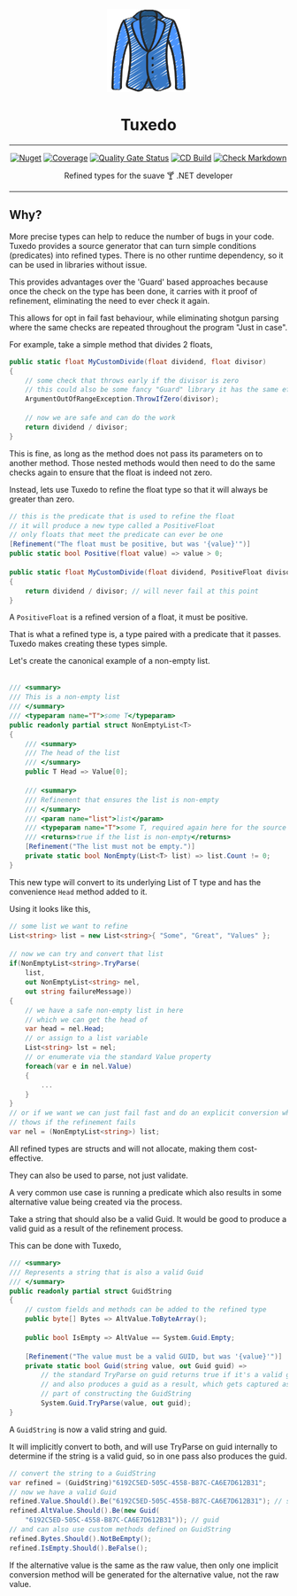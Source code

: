 <!-- markdownlint-disable MD033 MD041 -->
<div align="center">

<img src="images/jacket-icon.png" alt="Tuxedo" width="150px"/>

# Tuxedo

---

[![Nuget](https://img.shields.io/nuget/v/tuxedo.sourcegenerator)](https://www.nuget.org/packages/tuxedo.sourcegenerator/)
[![Coverage](https://sonarcloud.io/api/project_badges/measure?project=bmazzarol_Tuxedo&metric=coverage)](https://sonarcloud.io/summary/new_code?id=bmazzarol_Tuxedo)
[![Quality Gate Status](https://sonarcloud.io/api/project_badges/measure?project=bmazzarol_Tuxedo&metric=alert_status)](https://sonarcloud.io/summary/new_code?id=bmazzarol_Tuxedo)
[![CD Build](https://github.com/bmazzarol/tuxedo/actions/workflows/cd-build.yml/badge.svg)](https://github.com/bmazzarol/tuxedo/actions/workflows/cd-build.yml)
[![Check Markdown](https://github.com/bmazzarol/tuxedo/actions/workflows/check-markdown.yml/badge.svg)](https://github.com/bmazzarol/tuxedo/actions/workflows/check-markdown.yml)

Refined types for the suave :cocktail: .NET developer

---

</div>
<!-- markdownlint-enable MD033 MD041 -->

## Why?

More precise types can help to reduce the number of bugs in your code. Tuxedo
provides a source generator that can turn simple conditions (predicates)
into refined types. There is no other runtime dependency, so it can be used in
libraries without issue.

This provides advantages over the 'Guard' based approaches because once the
check on the type has been done, it carries with it proof of refinement,
eliminating the need to ever check it again.

This allows for opt in fail fast behaviour, while eliminating shotgun parsing
where the same checks are repeated throughout the program "Just in case".

For example, take a simple method that divides 2 floats,

```c#
public static float MyCustomDivide(float dividend, float divisor)
{
    // some check that throws early if the divisor is zero
    // this could also be some fancy "Guard" library it has the same effect
    ArgumentOutOfRangeException.ThrowIfZero(divisor);
    
    // now we are safe and can do the work
    return dividend / divisor;    
}
```

This is fine, as long as the method does not pass its parameters on to another
method. Those nested methods would then need to do the same checks again to
ensure that the float is indeed not zero.

Instead, lets use Tuxedo to refine the float type so that it will
always be greater than zero.

```c#
// this is the predicate that is used to refine the float
// it will produce a new type called a PositiveFloat
// only floats that meet the predicate can ever be one
[Refinement("The float must be positive, but was '{value}'")]
public static bool Positive(float value) => value > 0;

public static float MyCustomDivide(float dividend, PositiveFloat divisor)
{
    return dividend / divisor; // will never fail at this point
}
```

A `PositiveFloat` is a refined version of a float, it must be positive.

That is what a refined type is, a type paired with a predicate that it
passes. Tuxedo makes creating these types simple.

Let's create the canonical example of a non-empty list.

```c#

/// <summary>
/// This is a non-empty list
/// </summary>
/// <typeparam name="T">some T</typeparam>
public readonly partial struct NonEmptyList<T>
{
    /// <summary>
    /// The head of the list
    /// </summary>
    public T Head => Value[0];

    /// <summary>
    /// Refinement that ensures the list is non-empty
    /// </summary>
    /// <param name="list">list</param>
    /// <typeparam name="T">some T, required again here for the source generator</typeparam>
    /// <returns>true if the list is non-empty</returns>
    [Refinement("The list must not be empty.")]
    private static bool NonEmpty(List<T> list) => list.Count != 0;
}
```

This new type will convert to its underlying List of T type and has the
convenience `Head` method added to it.

Using it looks like this,

```c#
// some list we want to refine
List<string> list = new List<string>{ "Some", "Great", "Values" };

// now we can try and convert that list
if(NonEmptyList<string>.TryParse(
    list, 
    out NonEmptyList<string> nel, 
    out string failureMessage))
{
    // we have a safe non-empty list in here
    // which we can get the head of
    var head = nel.Head;
    // or assign to a list variable
    List<string> lst = nel;
    // or enumerate via the standard Value property
    foreach(var e in nel.Value)
    {
        ...
    }
}
// or if we want we can just fail fast and do an explicit conversion which 
// thows if the refinement fails
var nel = (NonEmptyList<string>) list;
```

All refined types are structs and will not allocate, making them cost-effective.

They can also be used to parse, not just validate.

A very common use case is running a predicate which also results in some
alternative value being created via the process.

Take a string that should also be a valid Guid. It would be good to produce
a valid guid as a result of the refinement process.

This can be done with Tuxedo,

```c#
/// <summary>
/// Represents a string that is also a valid Guid
/// </summary>
public readonly partial struct GuidString
{
    // custom fields and methods can be added to the refined type
    public byte[] Bytes => AltValue.ToByteArray();

    public bool IsEmpty => AltValue == System.Guid.Empty;

    [Refinement("The value must be a valid GUID, but was '{value}'")]
    private static bool Guid(string value, out Guid guid) => 
        // the standard TryParse on guid returns true if it's a valid guid
        // and also produces a guid as a result, which gets captured as 
        // part of constructing the GuidString
        System.Guid.TryParse(value, out guid);
}
```

A `GuidString` is now a valid string and guid.

It will implicitly convert to both, and will use TryParse on guid internally
to determine if the string is a valid guid, so in one pass also produces the
guid.

```c#
// convert the string to a GuidString
var refined = (GuidString)"6192C5ED-505C-4558-B87C-CA6E7D612B31";
// now we have a valid Guid
refined.Value.Should().Be("6192C5ED-505C-4558-B87C-CA6E7D612B31"); // string
refined.AltValue.Should().Be(new Guid(
    "6192C5ED-505C-4558-B87C-CA6E7D612B31")); // guid
// and can also use custom methods defined on GuidString
refined.Bytes.Should().NotBeEmpty();
refined.IsEmpty.Should().BeFalse();
```

If the alternative value is the same as the raw value, then only one
implicit conversion method will be generated for the alternative value, not the
raw value.
